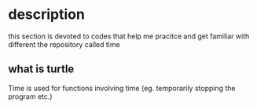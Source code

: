 # description

this section is devoted to codes that help me pracitce and get familiar with different the repository called time

## what is turtle
Time is used for functions involving time (eg. temporarily stopping the program etc.)